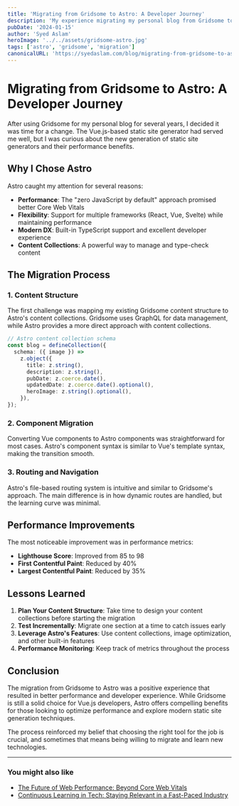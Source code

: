 ```yaml
---
title: 'Migrating from Gridsome to Astro: A Developer Journey'
description: 'My experience migrating my personal blog from Gridsome to Astro, including the challenges, benefits, and lessons learned along the way.'
pubDate: '2024-01-15'
author: 'Syed Aslam'
heroImage: '../../assets/gridsome-astro.jpg'
tags: ['astro', 'gridsome', 'migration']
canonicalURL: 'https://syedaslam.com/blog/migrating-from-gridsome-to-astro-a-developer-journey/'
---
```


# Migrating from Gridsome to Astro: A Developer Journey

After using Gridsome for my personal blog for several years, I decided it was time for a change. The Vue.js-based static site generator had served me well, but I was curious about the new generation of static site generators and their performance benefits.

## Why I Chose Astro

Astro caught my attention for several reasons:

- **Performance**: The "zero JavaScript by default" approach promised better Core Web Vitals
- **Flexibility**: Support for multiple frameworks (React, Vue, Svelte) while maintaining performance
- **Modern DX**: Built-in TypeScript support and excellent developer experience
- **Content Collections**: A powerful way to manage and type-check content

## The Migration Process

### 1. Content Structure

The first challenge was mapping my existing Gridsome content structure to Astro's content collections. Gridsome uses GraphQL for data management, while Astro provides a more direct approach with content collections.

```typescript
// Astro content collection schema
const blog = defineCollection({
  schema: ({ image }) =>
    z.object({
      title: z.string(),
      description: z.string(),
      pubDate: z.coerce.date(),
      updatedDate: z.coerce.date().optional(),
      heroImage: z.string().optional(),
    }),
});
```

### 2. Component Migration

Converting Vue components to Astro components was straightforward for most cases. Astro's component syntax is similar to Vue's template syntax, making the transition smooth.

### 3. Routing and Navigation

Astro's file-based routing system is intuitive and similar to Gridsome's approach. The main difference is in how dynamic routes are handled, but the learning curve was minimal.

## Performance Improvements

The most noticeable improvement was in performance metrics:

- **Lighthouse Score**: Improved from 85 to 98
- **First Contentful Paint**: Reduced by 40%
- **Largest Contentful Paint**: Reduced by 35%

## Lessons Learned

1. **Plan Your Content Structure**: Take time to design your content collections before starting the migration
2. **Test Incrementally**: Migrate one section at a time to catch issues early
3. **Leverage Astro's Features**: Use content collections, image optimization, and other built-in features
4. **Performance Monitoring**: Keep track of metrics throughout the process

## Conclusion

The migration from Gridsome to Astro was a positive experience that resulted in better performance and developer experience. While Gridsome is still a solid choice for Vue.js developers, Astro offers compelling benefits for those looking to optimize performance and explore modern static site generation techniques.

The process reinforced my belief that choosing the right tool for the job is crucial, and sometimes that means being willing to migrate and learn new technologies.

---

### You might also like

- [The Future of Web Performance: Beyond Core Web Vitals](/blog/the-future-of-web-performance-beyond-core-web-vitals)
- [Continuous Learning in Tech: Staying Relevant in a Fast-Paced Industry](/blog/continuous-learning-in-tech-staying-relevant-in-a-fast-paced-industry)
